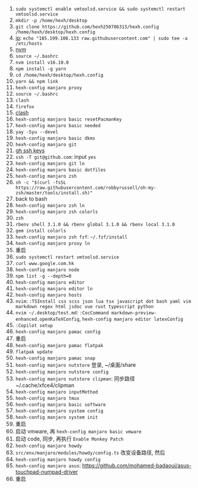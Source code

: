 1. `sudo systemctl enable vmtoolsd.service && sudo systemctl restart vmtoolsd.service`
2. `mkdir -p /home/hexh/desktop`
3. `git clone https://github.com/hexh250786313/hexh.config /home/hexh/desktop/hexh.config`
4. [ip](https://myip.ms/): `echo "185.199.108.133 raw.githubusercontent.com" | sudo tee -a /etc/hosts`
5. [nvm](https://github.com/nvm-sh/nvm#installing-and-updating)
6. `source ~/.bashrc`
7. `nvm install v16.10.0`
8. `npm install -g yarn`
9. `cd /home/hexh/desktop/hexh.config`
10. `yarn && npm link`
11. `hexh-config manjaro proxy`
13. `source ~/.bashrc`
14. `clash`
15. `firefox`
16. [clash](https://clash.razord.top/)
17. `hexh-config manjaro basic resetPacmanKey`
18. `hexh-config manjaro basic needed`
19. `yay -Syu --devel`
20. `hexh-config manjaro basic dkms`
21. `hexh-config manjaro git`
22. [gh ssh keys](https://github.com/settings/keys)
23. `ssh -T git@github.com`: input `yes`
21. `hexh-config manjaro git ln`
24. `hexh-config manjaro basic dotfiles`
25. `hexh-config manjaro zsh`
27. `sh -c "$(curl -fsSL https://raw.githubusercontent.com/robbyrussell/oh-my-zsh/master/tools/install.sh)"`
28. back to bash
29. `hexh-config manjaro zsh ln`
30. `hexh-config manjaro zsh colorls`
31. `zsh`
32. `rbenv shell 3.1.0 && rbenv global 3.1.0 && rbenv local 3.1.0`
33. `gem install colorls`
34. `hexh-config manjaro zsh fzf`: `~/.fzf/install`
35. `hexh-config manjaro proxy ln`
36. 重启
37. `sudo systemctl restart vmtoolsd.service`
38. `curl www.google.com.hk`
39. `hexh-config manjaro node`
40. `npm list -g --depth=0`
41. `hexh-config manjaro editor`
42. `hexh-config manjaro editor ln`
43. `hexh-config manjaro hosts`
44. `nvim`: `:TSInstall css scss json lua tsx javascript dot bash yaml vim markdown regex html jsdoc vue rust typescript python`
45. `nvim ~/.desktop/test.md`: `:CocCommand markdown-preview-enhanced.openKaTeXConfig`, `hexh-config manjaro editor latexConfig`
46. `:Copilot setup`
47. `hexh-config manjaro pamac config`
48. 重启
49. `hexh-config manjaro pamac flatpak`
50. `flatpak update`
51. `hexh-config manjaro pamac snap`
52. `hexh-config manjaro nutstore` 登录, ~/桌面/share
53. `hexh-config manjaro nutstore config`
54. `hexh-config manjaro nutstore clipman`: 同步路径 ~/.cache/xfce4/clipman
56. `hexh-config manjaro inputMethod`
57. `hexh-config manjaro tmux`
58. `hexh-config manjaro basic software`
59. `hexh-config manjaro system config`
61. `hexh-config manjaro system init`
60. 重启
65. 启动 vmware, 再 `hexh-config manjaro basic vmware`
66. 启动 code, 同步, 再执行 `Enable Monkey Patch`
67. `hexh-config manjaro howdy`
68. `src/env/manjaro/modules/howdy/config.ts` 改变设备路径, 然后
69. `hexh-config manjaro howdy config`
70. `hexh-config manjaro asus`: https://github.com/mohamed-badaoui/asus-touchpad-numpad-driver
71. 重启
